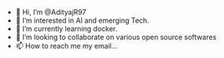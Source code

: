 - 👋 Hi, I’m @AdityajR97
- 👀 I’m interested in AI and emerging Tech.
- 🌱 I’m currently learning docker.
- 💞️ I’m looking to collaborate on various open source softwares
- 📫 How to reach me my email...

<!---
AdityajR97/AdityajR97 is a ✨ special ✨ repository because its `README.md` (this file) appears on your GitHub profile.
You can click the Preview link to take a look at your changes.
--->
